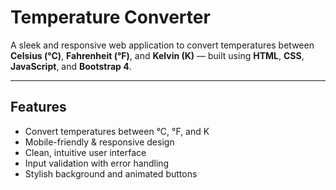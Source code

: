 #  Temperature Converter

A sleek and responsive web application to convert temperatures between **Celsius (°C)**, **Fahrenheit (°F)**, and **Kelvin (K)** — built using **HTML**, **CSS**, **JavaScript**, and **Bootstrap 4**.

---

##  Features

-  Convert temperatures between °C, °F, and K
-  Mobile-friendly & responsive design
-  Clean, intuitive user interface
-  Input validation with error handling
- Stylish background and animated buttons

